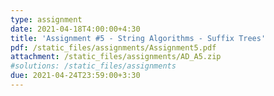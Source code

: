 ```yaml
---
type: assignment
date: 2021-04-18T4:00:00+4:30
title: 'Assignment #5 - String Algorithms - Suffix Trees'
pdf: /static_files/assignments/Assignment5.pdf
attachment: /static_files/assignments/AD_A5.zip
#solutions: /static_files/assignments
due: 2021-04-24T23:59:00+3:30
---
```

